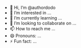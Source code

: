 - 👋 Hi, I’m @authordodo
- 👀 I’m interested in ...
- 🌱 I’m currently learning ...
- 💞️ I’m looking to collaborate on ...
- 📫 How to reach me ...
- 😄 Pronouns: ...
- ⚡ Fun fact: ...

<!---
authordodo/authordodo is a ✨ special ✨ repository because its `README.md` (this file) appears on your GitHub profile.
You can click the Preview link to take a look at your changes.
--->
